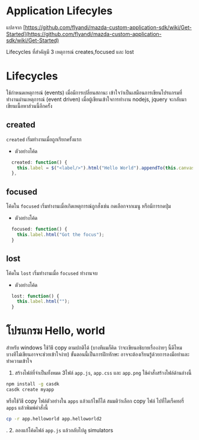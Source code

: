 # Application Lifecyles
แปลจาก [https://github.com/flyandi/mazda-custom-application-sdk/wiki/Get-Started](https://github.com/flyandi/mazda-custom-application-sdk/wiki/Get-Started)

Lifecycles ที่สำคัญมี 3 เหตุการณ์ creates,focused และ lost

# Lifecycles
ใช้กำหนดเหตุการณ์ (events) เมื่อมีการเปลี่ยนสถานะ เข้าใจว่าเป็นเสมือนการเขียนโปรแกรมที่ทำงานผ่านเหตุการณ์ (event driven) เมื่อผู้เขียนเข้าใจการทำงาน nodejs, jquery จะกลับมาเขียนเนื้อหาส่วนนี้อีกครั้ง

## created
```created``` เริ่มทำงานเมื่อถูกเรียกครั้งแรก 

* ตัวอย่างโค้ด

```javascript
  created: function() {
    this.label = $("<label/>").html("Hello World").appendTo(this.canvas);
  },
```  
## focused
โค้ดใน `focused` เริ่มทำงานเมื่อเกิดเหตุการณ์ถูกสั่งเช่น กดเลือกจากเมนู หรือมีการกดปุ่ม

* ตัวอย่างโค้ด 

```javascript
  focused: function() {
    this.label.html("Got the focus");
  }
```

## lost
โค้ดใน `lost` เริ่มทำงานเมื่อ `focused` ทำงานจบ

* ตัวอย่างโค้ด

```javascript
  lost: function() {
    this.label.html("");
  }
```

# โปรแกรม Hello, world

สำหรับ windows ใช้วิธี copy ตามปกติได้ (บางทีผมก็คิด ว่าจะเขียนอธิบายเรื่องง่ายๆ นี้ดีไหม บางทีไม่เขียนอาจจะช่วยเข้าใจง่าย) ขั้นตอนนี้เป็นการฝึกทักษะ อาจจะต้องเรียนรู้ด้วยการลงมือทำและทำความเข้าใจ

1. สร้างไฟล์ที่จำเป็นทั้งหมด 3ไฟล์ `app.js`, `app.css` และ `app.png` ใช้คำสั่งสร้างไฟล์ด้านล่างนี้

```bash
npm install -g casdk
casdk create myapp
```
หรือใช้วิธี copy ไฟล์ตัวอย่างใน `apps` แล้วแก้ไขก็ได้ สมมติว่าเลือก copy ไฟล์ ไปที่ไดเร็คทอรี่ `apps` แล้วพิมพ์คำสั่งนี้

```bash
cp -r app.helloworld app.helloworld2
```
.
2. ลองแก้โค้ดไฟล์ `app.js` แล้วกลับไปดู simulators

